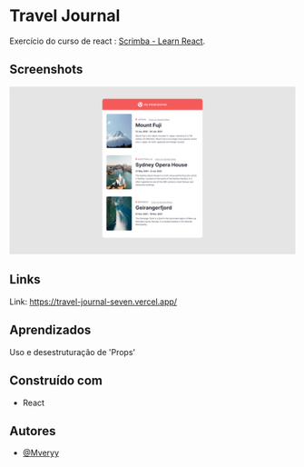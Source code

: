 # Travel Journal

Exercício do curso de react : [Scrimba - Learn React](https://scrimba.com/learn/learnreact).

## Screenshots

![](/public/screenshot.png)

## Links

Link: https://travel-journal-seven.vercel.app/

## Aprendizados

Uso e desestruturação de 'Props'

## Construído com

-   React

## Autores

-   [@Mveryy](https://github.com/Mveryy)
